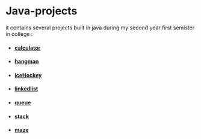 # Java-projects
it contains several projects built in java during my second year first semister in college :
  - #### [calculator](https://github.com/Magho/Java-projects/tree/master/Data%20structure%20projects/data-structure/src/eg/edu/alexu/csd/datastructure/calculator)
  - #### [hangman](https://github.com/Magho/Java-projects/tree/master/Data%20structure%20projects/data-structure/src/eg/edu/alexu/csd/datastructure/hangman)
  - #### [iceHockey](https://github.com/Magho/Java-projects/tree/master/Data%20structure%20projects/data-structure/src/eg/edu/alexu/csd/datastructure/iceHockey)
  - #### [linkedlist](https://github.com/Magho/Java-projects/tree/master/Data%20structure%20projects/data-structure/src/eg/edu/alexu/csd/datastructure/linkedList)
  - #### [queue](https://github.com/Magho/Java-projects/tree/master/Data%20structure%20projects/data-structure/src/eg/edu/alexu/csd/datastructure/queue)
  - #### [stack](https://github.com/Magho/Java-projects/tree/master/Data%20structure%20projects/data-structure/src/eg/edu/alexu/csd/datastructure/stack)
  - #### [maze](https://github.com/Magho/Java-projects/tree/master/Data%20structure%20projects/data-structure/src/eg/edu/alexu/csd/datastructure/maze)
  
